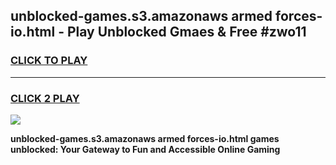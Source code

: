 
## unblocked-games.s3.amazonaws armed forces-io.html - Play Unblocked Gmaes & Free #zwo11
<h3>
<a href="https://premium.freeplayer.one?title=unblocked-games.s3.amazonaws_armed_forces-io.html&ref=01M">CLICK TO PLAY</a></h3>
<hr>

<h3>
<a href="https://premium.freeplayer.one?title=unblocked-games.s3.amazonaws_armed_forces-io.html&ref=01M">CLICK 2 PLAY</a>
  
</h3>

<a href="https://premium.freeplayer.one?title=unblocked-games.s3.amazonaws_armed_forces-io.html&ref=01M"><img src="https://clearcache.store/games.png"></a>


**unblocked-games.s3.amazonaws armed forces-io.html games unblocked: Your Gateway to Fun and Accessible Online Gaming**

